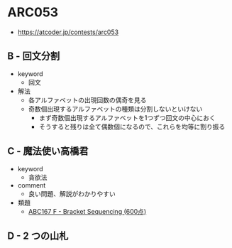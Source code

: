 # ARC053
* https://atcoder.jp/contests/arc053


## B - 回文分割
* keyword
  - 回文
* 解法
  - 各アルファベットの出現回数の偶奇を見る
  - 奇数個出現するアルファベットの種類は分割しないといけない
    - まず奇数個出現するアルファベットを1つずつ回文の中心におく
    - そうすると残りは全て偶数個になるので、これらを均等に割り振る


## C - 魔法使い高橋君
* keyword
  - 貪欲法
* comment
  - 良い問題、解説がわかりやすい
* 類題
  - [ABC167 F - Bracket Sequencing (600点)]( https://atcoder.jp/contests/abc167/tasks/abc167_f )


## D - 2 つの山札
